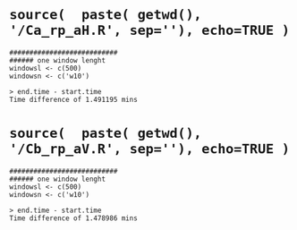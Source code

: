 




# `source(  paste( getwd(), '/Ca_rp_aH.R', sep=''), echo=TRUE )`

```
###########################
###### one window lenght
windowsl <- c(500)
windowsn <- c('w10')

```

```
> end.time - start.time
Time difference of 1.491195 mins
```


# `source(  paste( getwd(), '/Cb_rp_aV.R', sep=''), echo=TRUE )`


```
###########################
###### one window lenght
windowsl <- c(500)
windowsn <- c('w10')

```

```
> end.time - start.time
Time difference of 1.478986 mins
```



